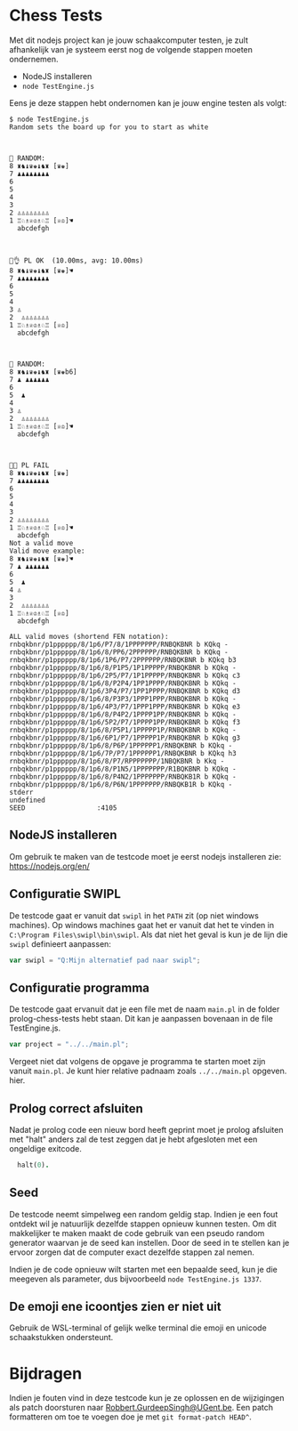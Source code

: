 # Chess Tests

Met dit nodejs project kan je jouw schaakcomputer testen, je zult afhankelijk
van je systeem eerst nog de volgende stappen moeten ondernemen.

- NodeJS installeren
- `node TestEngine.js`

Eens je deze stappen hebt ondernomen kan je jouw engine testen als volgt:

```
$ node TestEngine.js
Random sets the board up for you to start as white



🔀 RANDOM:
8 ♜♞♝♛♚♝♞♜ [♛♚]
7 ♟♟♟♟♟♟♟♟
6
5
4
3
2 ♙♙♙♙♙♙♙♙
1 ♖♘♗♕♔♗♘♖ [♕♔]☚
  abcdefgh



🤖👌 PL OK  (10.00ms, avg: 10.00ms)
8 ♜♞♝♛♚♝♞♜ [♛♚]☚
7 ♟♟♟♟♟♟♟♟
6
5
4
3 ♙
2  ♙♙♙♙♙♙♙
1 ♖♘♗♕♔♗♘♖ [♕♔]
  abcdefgh



🔀 RANDOM:
8 ♜♞♝♛♚♝♞♜ [♛♚b6]
7 ♟ ♟♟♟♟♟♟
6
5  ♟
4
3 ♙
2  ♙♙♙♙♙♙♙
1 ♖♘♗♕♔♗♘♖ [♕♔]☚
  abcdefgh



🤖❌ PL FAIL
8 ♜♞♝♛♚♝♞♜ [♛♚]
7 ♟♟♟♟♟♟♟♟
6
5
4
3
2 ♙♙♙♙♙♙♙♙
1 ♖♘♗♕♔♗♘♖ [♕♔]☚
  abcdefgh
Not a valid move
Valid move example:
8 ♜♞♝♛♚♝♞♜ [♛♚]☚
7 ♟ ♟♟♟♟♟♟
6
5  ♟
4 ♙
3
2  ♙♙♙♙♙♙♙
1 ♖♘♗♕♔♗♘♖ [♕♔]
  abcdefgh

ALL valid moves (shortend FEN notation):
rnbqkbnr/p1pppppp/8/1p6/P7/8/1PPPPPPP/RNBQKBNR b KQkq -
rnbqkbnr/p1pppppp/8/1p6/8/PP6/2PPPPPP/RNBQKBNR b KQkq -
rnbqkbnr/p1pppppp/8/1p6/1P6/P7/2PPPPPP/RNBQKBNR b KQkq b3
rnbqkbnr/p1pppppp/8/1p6/8/P1P5/1P1PPPPP/RNBQKBNR b KQkq -
rnbqkbnr/p1pppppp/8/1p6/2P5/P7/1P1PPPPP/RNBQKBNR b KQkq c3
rnbqkbnr/p1pppppp/8/1p6/8/P2P4/1PP1PPPP/RNBQKBNR b KQkq -
rnbqkbnr/p1pppppp/8/1p6/3P4/P7/1PP1PPPP/RNBQKBNR b KQkq d3
rnbqkbnr/p1pppppp/8/1p6/8/P3P3/1PPP1PPP/RNBQKBNR b KQkq -
rnbqkbnr/p1pppppp/8/1p6/4P3/P7/1PPP1PPP/RNBQKBNR b KQkq e3
rnbqkbnr/p1pppppp/8/1p6/8/P4P2/1PPPP1PP/RNBQKBNR b KQkq -
rnbqkbnr/p1pppppp/8/1p6/5P2/P7/1PPPP1PP/RNBQKBNR b KQkq f3
rnbqkbnr/p1pppppp/8/1p6/8/P5P1/1PPPPP1P/RNBQKBNR b KQkq -
rnbqkbnr/p1pppppp/8/1p6/6P1/P7/1PPPPP1P/RNBQKBNR b KQkq g3
rnbqkbnr/p1pppppp/8/1p6/8/P6P/1PPPPPP1/RNBQKBNR b KQkq -
rnbqkbnr/p1pppppp/8/1p6/7P/P7/1PPPPPP1/RNBQKBNR b KQkq h3
rnbqkbnr/p1pppppp/8/1p6/8/P7/RPPPPPPP/1NBQKBNR b Kkq -
rnbqkbnr/p1pppppp/8/1p6/8/P1N5/1PPPPPPP/R1BQKBNR b KQkq -
rnbqkbnr/p1pppppp/8/1p6/8/P4N2/1PPPPPPP/RNBQKB1R b KQkq -
rnbqkbnr/p1pppppp/8/1p6/8/P6N/1PPPPPPP/RNBQKB1R b KQkq -
stderr
undefined
SEED                  :4105
```

## NodeJS installeren

Om gebruik te maken van de testcode moet je eerst nodejs installeren zie:
https://nodejs.org/en/

## Configuratie SWIPL

De testcode gaat er vanuit dat `swipl` in het `PATH` zit (op niet windows
machines). Op windows machines gaat het er vanuit dat het te vinden in
`C:\Program Files\swipl\bin\swipl`. Als dat niet het geval is kun je de lijn die
`swipl` definieert aanpassen:

```javascript
var swipl = "Q:Mijn alternatief pad naar swipl";
```

## Configuratie programma

De testcode gaat ervanuit dat je een file met de naam `main.pl` in de folder
prolog-chess-tests hebt staan. Dit kan je aanpassen bovenaan in de file
TestEngine.js.

```javascript
var project = "../../main.pl";
```

Vergeet niet dat volgens de opgave je programma te starten moet zijn vanuit
`main.pl`. Je kunt hier relative padnaam zoals `../../main.pl` opgeven. hier.

## Prolog correct afsluiten

Nadat je prolog code een nieuw bord heeft geprint moet je prolog afsluiten met
"halt" anders zal de test zeggen dat je hebt afgesloten met een ongeldige
exitcode.

```prolog
  halt(0).
```

## Seed

De testcode neemt simpelweg een random geldig stap. Indien je een fout ontdekt
wil je natuurlijk dezelfde stappen opnieuw kunnen testen. Om dit makkelijker te
maken maakt de code gebruik van een pseudo random generator waarvan je de seed
kan instellen. Door de seed in te stellen kan je ervoor zorgen dat de computer
exact dezelfde stappen zal nemen.

Indien je de code opnieuw wilt starten met een bepaalde seed, kun je die
meegeven als parameter, dus bijvoorbeeld `node TestEngine.js 1337`.

## De emoji ene icoontjes zien er niet uit

Gebruik de WSL-terminal of gelijk welke terminal die emoji en unicode
schaakstukken ondersteunt.

# Bijdragen

Indien je fouten vind in deze testcode kun je ze oplossen en de wijzigingen als
patch doorsturen naar Robbert.GurdeepSingh@UGent.be. Een patch formatteren om
toe te voegen doe je met `git format-patch HEAD^`.
